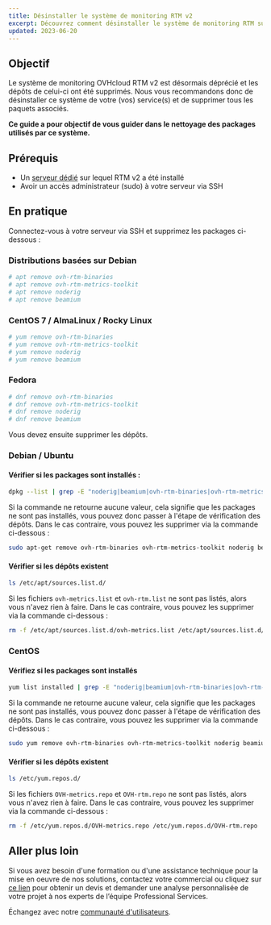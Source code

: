 ```yaml
---
title: Désinstaller le système de monitoring RTM v2
excerpt: Découvrez comment désinstaller le système de monitoring RTM sur vos services
updated: 2023-06-20
---
```


## Objectif

Le système de monitoring OVHcloud RTM v2 est désormais déprécié et les dépôts de celui-ci ont été supprimés. Nous vous recommandons donc de désinstaller ce système de votre (vos) service(s) et de supprimer tous les paquets associés.

**Ce guide a pour objectif de vous guider dans le nettoyage des packages utilisés par ce système.**

## Prérequis

- Un [serveur dédié](https://www.ovhcloud.com/fr-ca/bare-metal/) sur lequel RTM v2 a été installé
- Avoir un accès administrateur (sudo) à votre serveur via SSH

## En pratique

Connectez-vous à votre serveur via SSH et supprimez les packages ci-dessous :

### Distributions basées sur Debian

```bash
# apt remove ovh-rtm-binaries
# apt remove ovh-rtm-metrics-toolkit
# apt remove noderig
# apt remove beamium
```

### CentOS 7 / AlmaLinux / Rocky Linux

```bash
# yum remove ovh-rtm-binaries
# yum remove ovh-rtm-metrics-toolkit
# yum remove noderig
# yum remove beamium
```

### Fedora

```bash
# dnf remove ovh-rtm-binaries
# dnf remove ovh-rtm-metrics-toolkit
# dnf remove noderig
# dnf remove beamium
```

Vous devez ensuite supprimer les dépôts.

### Debian / Ubuntu

#### Vérifier si les packages sont installés :

```bash
dpkg --list | grep -E "noderig|beamium|ovh-rtm-binaries|ovh-rtm-metrics-toolkit"
```

Si la commande ne retourne aucune valeur, cela signifie que les packages ne sont pas installés, vous pouvez donc passer à l'étape de vérification des dépôts. Dans le cas contraire, vous pouvez les supprimer via la commande ci-dessous :

```bash
sudo apt-get remove ovh-rtm-binaries ovh-rtm-metrics-toolkit noderig beamium
```

#### Vérifier si les dépôts existent

```bash
ls /etc/apt/sources.list.d/
```

Si les fichiers `ovh-metrics.list` et `ovh-rtm.list` ne sont pas listés, alors vous n'avez rien à faire. Dans le cas contraire, vous pouvez les supprimer via la commande ci-dessous :

```bash
rm -f /etc/apt/sources.list.d/ovh-metrics.list /etc/apt/sources.list.d/ovh-rtm.list
```

### CentOS

#### Vérifiez si les packages sont installés

```bash
yum list installed | grep -E "noderig|beamium|ovh-rtm-binaries|ovh-rtm-metrics-toolkit"
```

Si la commande ne retourne aucune valeur, cela signifie que les packages ne sont pas installés, vous pouvez donc passer à l'étape de vérification des dépôts. Dans le cas contraire, vous pouvez les supprimer via la commande ci-dessous :

```bash
sudo yum remove ovh-rtm-binaries ovh-rtm-metrics-toolkit noderig beamium
```

#### Vérifier si les dépôts existent

```bash
ls /etc/yum.repos.d/
```

Si les fichiers `OVH-metrics.repo` et `OVH-rtm.repo` ne sont pas listés, alors vous n'avez rien à faire. Dans le cas contraire, vous pouvez les supprimer via la commande ci-dessous : 

```bash
rm -f /etc/yum.repos.d/OVH-metrics.repo /etc/yum.repos.d/OVH-rtm.repo
```

## Aller plus loin

Si vous avez besoin d'une formation ou d'une assistance technique pour la mise en oeuvre de nos solutions, contactez votre commercial ou cliquez sur [ce lien](https://www.ovhcloud.com/fr-ca/professional-services/) pour obtenir un devis et demander une analyse personnalisée de votre projet à nos experts de l’équipe Professional Services.

Échangez avec notre [communauté d'utilisateurs](/links/community).
